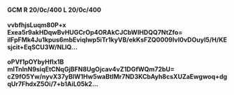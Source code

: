 #### GCM R 20/0c/400 L 20/0c/400
**vvbfhjsLuqm80P+x**<br/>**Exea5r9akHDqwBvHUGCrOp4ORAkCJCbWIHDQQ7NtZfo=**<br/>**ilFpFMk4Ju1kpus6mbEviqIwp5iTr1kyVB/ekKsFZQ0009Ivl0vDOuyI5/H/KEsjcit+EqSCU3W/NLlQ...**<br/><br/>
**oPVf1pOYbyHfIx1B**<br/>**mITnlnN9siqEtCNqGjBFN8UgOjcav4vZ1DGfWQm72bU=**<br/>**cZ9fO5Yw/nyvX37yBlW1Hw5waBtIMr7ND3KCbAyh8csXUZaEwgwoq+dgqUr7FhdxZ5Oi/7+b1AiL05k2...**